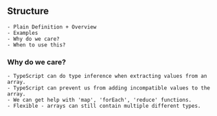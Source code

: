 ## Structure

    - Plain Definition + Overview
    - Examples
    - Why do we care?
    - When to use this?

### Why do we care?

    - TypeScript can do type inference when extracting values from an array.
    - TypeScript can prevent us from adding incompatible values to the array.
    - We can get help with 'map', 'forEach', 'reduce' functions.
    - Flexible - arrays can still contain multiple different types.
